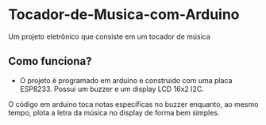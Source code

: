 # Tocador-de-Musica-com-Arduino
Um projeto eletrônico que consiste em um tocador de música

## Como funciona?

- O projeto é programado em arduíno e construido com uma placa ESP8233. Possui um buzzer e um display LCD 16x2 I2C.

O código em arduino toca notas específicas no buzzer enquanto, ao mesmo tempo, plota a letra da música no display de forma bem simples.

